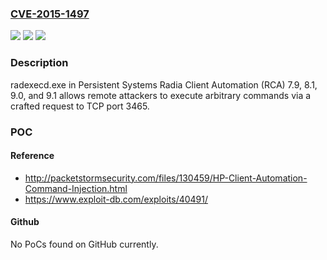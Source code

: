 ### [CVE-2015-1497](https://cve.mitre.org/cgi-bin/cvename.cgi?name=CVE-2015-1497)
![](https://img.shields.io/static/v1?label=Product&message=n%2Fa&color=blue)
![](https://img.shields.io/static/v1?label=Version&message=n%2Fa&color=blue)
![](https://img.shields.io/static/v1?label=Vulnerability&message=n%2Fa&color=brighgreen)

### Description

radexecd.exe in Persistent Systems Radia Client Automation (RCA) 7.9, 8.1, 9.0, and 9.1 allows remote attackers to execute arbitrary commands via a crafted request to TCP port 3465.

### POC

#### Reference
- http://packetstormsecurity.com/files/130459/HP-Client-Automation-Command-Injection.html
- https://www.exploit-db.com/exploits/40491/

#### Github
No PoCs found on GitHub currently.

